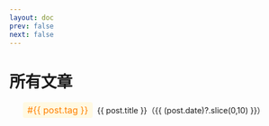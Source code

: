 ```yaml
---
layout: doc
prev: false
next: false
---
```


<script setup>
import { data as posts } from './posts.data.js'
</script>

<h1>所有文章</h1>
<ul>
  <li v-for="post of posts" v-show="post.date">
    <p v-show="post.tag" class="tag">#{{ post.tag }}</p>
    <a :href="post.url">{{ post.title }}</a>  
    <p>（{{ (post.date)?.slice(0,10) }}）</p>
  </li>
</ul>

<style scoped>
li {
  display: flex;
  align-items: center;
  flex-wrap: wrap;
}

li > p {
  padding: 0;
  margin: 0;
}

.tag {
  display: inline-block;
  padding: 4px 8px;
  background-color: #fff9e2;
  color: #ff8000;
  font-size: 16px;
  border-radius: 4px;
  margin-right: 8px;
}

.dark .tag {
  background-color: #5b5b5b;
  color: #fff8f1;
}

</style>